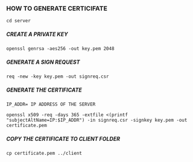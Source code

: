 ### HOW TO GENERATE CERTICIFATE
```cd server```
##### CREATE A PRIVATE KEY
```openssl genrsa -aes256 -out key.pem 2048```
##### GENERATE A SIGN REQUEST
```req -new -key key.pem -out signreq.csr```
##### GENERATE THE CERTIFICATE
```IP_ADDR= IP ADDRESS OF THE SERVER```

```openssl x509 -req -days 365 -extfile <(printf "subjectAltName=IP:$IP_ADDR") -in signreq.csr -signkey key.pem -out certificate.pem```

##### COPY THE CERTIFICATE TO CLIENT FOLDER
```cp certificate.pem ../client```

